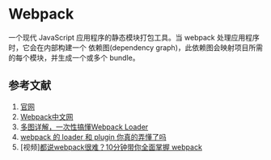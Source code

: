 # Webpack

一个现代 JavaScript 应用程序的静态模块打包工具。当 webpack 处理应用程序时，它会在内部构建一个 依赖图(dependency graph)，此依赖图会映射项目所需的每个模块，并生成一个或多个 bundle。

## 参考文献

1. [官网](https://webpack.js.org)
2. [Webpack中文网](https://webpack.docschina.org)
3. [多图详解，一次性搞懂Webpack Loader](https://juejin.cn/post/6992754161221632030)
4. [webpack 的 loader 和 plugin 你真的弄懂了吗](https://juejin.cn/post/6861784748491669511)
5. [视频][都说webpack很难？10分钟带你全面掌握 webpack](https://www.bilibili.com/video/BV1cQ4y1D7AN)
